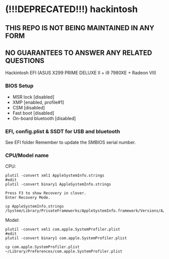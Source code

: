 # (!!!DEPRECATED!!!) hackintosh

## THIS REPO IS NOT BEING MAINTAINED IN ANY FORM
## NO GUARANTEES TO ANSWER ANY RELATED QUESTIONS

Hackintosh EFI (ASUS X299 PRIME DELUXE II + i9 7980XE + Radeon VII)

### BIOS Setup

- MSR lock [disabled]
- XMP [enabled, profile#1]
- CSM [disabled]
- Fast boot [disabled]
- On-board bluetooth [disabled]

### EFI, config.plist & SSDT for USB and bluetooth

See EFI folder
Remember to update the SMBIOS serial number.


### CPU/Model name

CPU:
```
plutil -convert xml1 AppleSystemInfo.strings
#edit
plutil -convert binary1 AppleSystemInfo.strings

Press F3 to show Recovery in clover.
Enter Recovery Mode.

cp AppleSystemInfo.strings /System/Library/PrivateFrameworks/AppleSystemInfo.framework/Versions/A/Resources/en.lproj/AppleSystemInfo.strings
```

Model:
```
plutil -convert xml1 com.apple.SystemProfiler.plist
#edit
plutil -convert binary1 com.apple.SystemProfiler.plist

cp com.apple.SystemProfiler.plist ~/Library/Preferences/com.apple.SystemProfiler.plist
```

